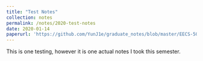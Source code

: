 ```yaml
---
title: "Test Notes"
collection: notes
permalink: /notes/2020-test-notes
date: 2020-01-14
paperurl: 'https://github.com/YunJ1e/graduate_notes/blob/master/EECS-501/Lecture_01.pdf'
---
```


This is one testing, however it is one actual notes I took this semester.
